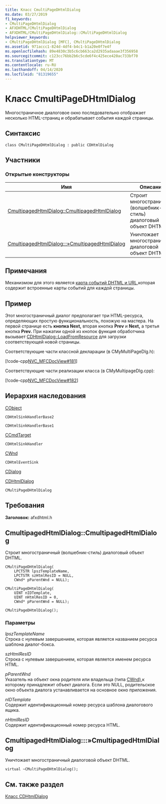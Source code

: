 ```yaml
---
title: Класс CmultiPageDHtmlDialog
ms.date: 03/27/2019
f1_keywords:
- CMultiPageDHtmlDialog
- AFXDHTML/CMultiPageDHtmlDialog
- AFXDHTML/CMultiPageDHtmlDialog::CMultiPageDHtmlDialog
helpviewer_keywords:
- CMultiPageDHtmlDialog [MFC], CMultiPageDHtmlDialog
ms.assetid: 971accc1-824d-4df4-b4c1-b1a20e0f7e4f
ms.openlocfilehash: 89e4830c3b5c6cb663ca2d2935adaaae3f356958
ms.sourcegitcommit: c123cc76bb2b6c5cde6f4c425ece420ac733bf70
ms.translationtype: MT
ms.contentlocale: ru-RU
ms.lasthandoff: 04/14/2020
ms.locfileid: "81319655"
---
```

# <a name="cmultipagedhtmldialog-class"></a>Класс CmultiPageDHtmlDialog

Многостраничное диалоговое окно последовательно отображает несколько HTML-страниц и обрабатывает события каждой страницы.

## <a name="syntax"></a>Синтаксис

```
class CMultiPageDHtmlDialog : public CDHtmlDialog
```

## <a name="members"></a>Участники

### <a name="public-constructors"></a>Открытые конструкторы

|Имя|Описание|
|----------|-----------------|
|[CmultipagedHtmlDialog::CmultipagedHtmlDialog](#cmultipagedhtmldialog)|Строит многостраничный (волшебник-стиль) диалоговый объект DHTML.|
|[CmultipagedHtmlDialog:::»CmultipagedHtmlDialog](#_dtorcmultipagedhtmldialog)|Уничтожает многостраничный диалоговой объект DHTML.|

## <a name="remarks"></a>Примечания

Механизмом для этого является [карта событий DHTML и URL,](dhtml-event-maps.md)которая содержит встроенные карты событий для каждой страницы.

## <a name="example"></a>Пример

Этот многостраничный диалог предполагает три HTML-ресурса, определяющих простую функциональность, похожую на мастера. На первой странице есть **кнопка Next,** вторая кнопка **Prev** и **Next,** а третья кнопка **Prev.** При нажатии одной из кнопок функция обработчика вызывает [CDHtmlDialog::LoadFromResource](../../mfc/reference/cdhtmldialog-class.md#loadfromresource) для загрузки соответствующей новой страницы.

Соответствующие части классной декларации (в CMyMultiPageDlg.h):

[!code-cpp[NVC_MFCDocView#181](../../mfc/codesnippet/cpp/cmultipagedhtmldialog-class_1.h)]

Соответствующие части реализации класса (в CMyMultipageDlg.cpp):

[!code-cpp[NVC_MFCDocView#182](../../mfc/codesnippet/cpp/cmultipagedhtmldialog-class_2.cpp)]

## <a name="inheritance-hierarchy"></a>Иерархия наследования

[CObject](../../mfc/reference/cobject-class.md)

`CDHtmlSinkHandlerBase2`

`CDHtmlSinkHandlerBase1`

[CCmdTarget](../../mfc/reference/ccmdtarget-class.md)

`CDHtmlSinkHandler`

[CWnd](../../mfc/reference/cwnd-class.md)

`CDHtmlEventSink`

[CDialog](../../mfc/reference/cdialog-class.md)

[CDHtmlDialog](../../mfc/reference/cdhtmldialog-class.md)

`CMultiPageDHtmlDialog`

## <a name="requirements"></a>Требования

**Заголовок:** afxdhtml.h

## <a name="cmultipagedhtmldialogcmultipagedhtmldialog"></a><a name="cmultipagedhtmldialog"></a>CmultipagedHtmlDialog::CmultipagedHtmlDialog

Строит многостраничный (волшебник-стиль) диалоговый объект DHTML.

```
CMultiPageDHtmlDialog(
    LPCTSTR lpszTemplateName,
    LPCTSTR szHtmlResID = NULL,
    CWnd* pParentWnd = NULL);

CMultiPageDHtmlDialog(
    UINT nIDTemplate,
    UINT nHtmlResID = 0,
    CWnd* pParentWnd = NULL);

CMultiPageDHtmlDialog();
```

### <a name="parameters"></a>Параметры

*lpszTemplateName*<br/>
Строка с нулевым завершением, которая является названием ресурса шаблона диалог-бокса.

*szHtmlResID*<br/>
Строка с нулевым завершением, которая является именем ресурса HTML.

*pParentWnd*<br/>
Указатель на объект окна родителя или владельца (типа [CWnd),](../../mfc/reference/cwnd-class.md)к которому принадлежит объект диалога. Если это NULL, родительское окно объекта диалога устанавливается на основное окно приложения.

*nIDTemplate*<br/>
Содержит идентификационный номер ресурса шаблона диалогового ящика.

*nHtmlResID*<br/>
Содержит идентификационный номер ресурса HTML.

## <a name="cmultipagedhtmldialogcmultipagedhtmldialog"></a><a name="_dtorcmultipagedhtmldialog"></a>CmultipagedHtmlDialog:::»CmultipagedHtmlDialog

Уничтожает многостраничный диалоговой объект DHTML.

```
virtual ~CMultiPageDHtmlDialog();
```

## <a name="see-also"></a>См. также раздел

[Класс CDHtmlDialog](../../mfc/reference/cdhtmldialog-class.md)
